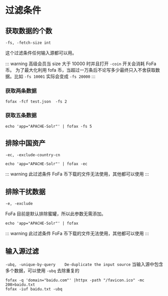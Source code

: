 # 过滤条件

## 获取数据的个数

`-fs, -fetch-size int`

这个过滤条件任何输入源都可以用。

::: warning
高级会员当 size 大于 10000 时并且打开 `-coin` 开关会消耗 FoFa 币。
为了最大化利用 fofa 币，当超过一万条后不论写多少最终只入不舍获取数据。比如 `-fs 10001` 实际会变成 `-fs 20000`
:::

### 获取两条数据

```shell
fofax -fcf test.json  -fs 2 
```
### 获取五条数据

```shell
echo 'app="APACHE-Solr"' | fofax -fs 5
```
## 排除中国资产
`-ec, -exclude-country-cn`
```shell
echo 'app="APACHE-Solr"' | fofax -ec
```
::: warning
此过滤条件 FoFa 币下载的文件无法使用，其他都可以使用
:::

## 排除干扰数据

`-e, -exclude`

FoFa 目前是默认排除蜜罐，所以此参数无需添加。

```shell
echo 'app="APACHE-Solr"' | fofax
```
::: warning
此过滤条件 FoFa 币下载的文件无法使用，其他都可以使用
:::

## 输入源过滤
`-ubq, -unique-by-query    De-duplicate the input source`
当输入源中包含多个数据，可以使用 `-ubq` 去除重复的
```shell
fofax -q 'domain="baidu.com"' |httpx -path "/favicon.ico" -mc 200>baidu.txt
fofax -iuf baidu.txt -ubq
```